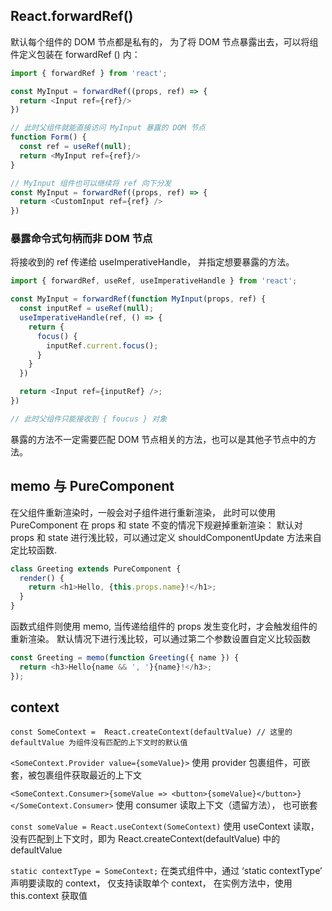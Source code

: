 ## React.forwardRef()
默认每个组件的 DOM 节点都是私有的， 为了将 DOM 节点暴露出去，可以将组件定义包装在 forwardRef () 内：
```js
import { forwardRef } from 'react';

const MyInput = forwardRef((props, ref) => {
  return <Input ref={ref}/>
})

// 此时父组件就能直接访问 MyInput 暴露的 DOM 节点
function Form() {
  const ref = useRef(null);
  return <MyInput ref={ref}/>
}

// MyInput 组件也可以继续将 ref 向下分发
const MyInput = forwardRef((props, ref) => {
  return <CustomInput ref={ref} />
})
```

### 暴露命令式句柄而非 DOM 节点
将接收到的 ref 传递给 useImperativeHandle， 并指定想要暴露的方法。
```js
import { forwardRef, useRef, useImperativeHandle } from 'react';

const MyInput = forwardRef(function MyInput(props, ref) {
  const inputRef = useRef(null);
  useImperativeHandle(ref, () => {
    return {
      focus() {
        inputRef.current.focus();
      }
    }
  })

  return <Input ref={inputRef} />;
})

// 此时父组件只能接收到 { foucus } 对象

```
暴露的方法不一定需要匹配 DOM 节点相关的方法，也可以是其他子节点中的方法。


## memo 与 PureComponent
在父组件重新渲染时，一般会对子组件进行重新渲染，
此时可以使用 PureComponent 在 props 和 state 不变的情况下规避掉重新渲染：
默认对 props 和 state 进行浅比较，可以通过定义 shouldComponentUpdate 方法来自定比较函数.
```js
class Greeting extends PureComponent {
  render() {
    return <h1>Hello, {this.props.name}!</h1>;
  }
}
```
函数式组件则使用 memo, 当传递给组件的 props 发生变化时，才会触发组件的重新渲染。
默认情况下进行浅比较，可以通过第二个参数设置自定义比较函数
```js
const Greeting = memo(function Greeting({ name }) {
  return <h3>Hello{name && ', '}{name}!</h3>;
});
```


## context
 `const SomeContext =  React.createContext(defaultValue) // 这里的 defaultValue 为组件没有匹配的上下文时的默认值`

 `<SomeContext.Provider value={someValue}>` 使用 provider 包裹组件，可嵌套，被包裹组件获取最近的上下文

 `<SomeContext.Consumer>{someValue => <button>{someValue}</button>}</SomeContext.Consumer>` 使用 consumer 读取上下文（遗留方法）， 也可嵌套

 `const someValue = React.useContext(SomeContext)` 使用 useContext 读取， 没有匹配到上下文时，即为 React.createContext(defaultValue) 中的 defaultValue

`static contextType = SomeContext;` 在类式组件中，通过 ‘static contextType’ 声明要读取的 context， 仅支持读取单个 context， 在实例方法中，使用 this.context 获取值